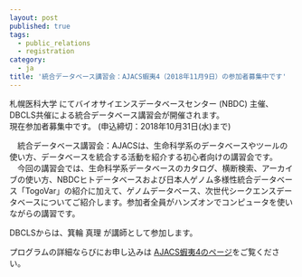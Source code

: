 ```yaml
---
layout: post
published: true
tags:
  - public_relations
  - registration
category:
  - ja
title: '統合データベース講習会：AJACS蝦夷4（2018年11月9日）の参加者募集中です'
---
```


札幌医科大学 にてバイオサイエンスデータベースセンター (NBDC) 主催､DBCLS共催による統合データベース講習会が開催されます。<br />
現在参加者募集中です。 (申込締切：2018年10月31日(水)まで)<br />

　統合データベース講習会：AJACSは、生命科学系のデータベースやツールの使い方、データベースを統合する活動を紹介する初心者向けの講習会です。
　今回の講習会では、生命科学系データベースのカタログ、横断検索、アーカイブの使い方、NBDCヒトデータベースおよび日本人ゲノム多様性統合データベース「TogoVar」の紹介に加えて、ゲノムデータベース、次世代シークエンスデータベースについてご紹介します。参加者全員がハンズオンでコンピュータを使いながらの講習です。<br />

DBCLSからは、箕輪 真理 が講師として参加します。<br />

プログラムの詳細ならびにお申し込みは [AJACS蝦夷4のページ](https://events.biosciencedbc.jp/training/ajacs72 "AJACS蝦夷4のページ")をご覧ください。
